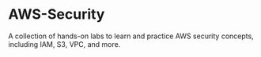# AWS-Security
A collection of hands-on labs to learn and practice AWS security concepts, including IAM, S3, VPC, and more.
